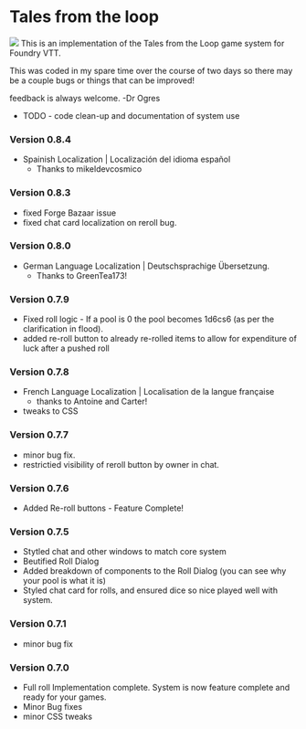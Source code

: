 # Tales from the loop


<img src = "img/loop_system.jpg">
This is an implementation of the Tales from the Loop game system for Foundry VTT.  

This was coded in my spare time over the course of two days so there may be a couple bugs or things that can be improved! 

feedback is always welcome.
-Dr Ogres

<ul>
    <li>TODO - code clean-up and documentation of system use</li>
</ul>

<h3>Version 0.8.4</h3>

* Spainish Localization |  Localización del idioma español
    * Thanks to mikeldevcosmico

<h3>Version 0.8.3</h3>

* fixed Forge Bazaar issue
* fixed chat card localization on reroll bug.

<h3>Version 0.8.0</h3>

* German Language Localization  |  Deutschsprachige Übersetzung.
    * Thanks to GreenTea173!

<h3>Version 0.7.9</h3>

* Fixed roll logic - If a pool is 0 the pool becomes 1d6cs6 (as per the clarification in flood).
* added re-roll button to already re-rolled items to allow for expenditure of luck after a pushed roll

<h3>Version 0.7.8</h3>

* French Language Localization | Localisation de la langue française
    * thanks to Antoine and Carter!
* tweaks to CSS

<h3>Version 0.7.7</h3>

* minor bug fix.  
* restrictied visibility of reroll button by owner in chat.


<h3>Version 0.7.6</h3>

* Added Re-roll buttons - Feature Complete!

<h3>Version 0.7.5</h3>

* Stytled chat and other windows to match core system
* Beutified Roll Dialog
* Added breakdown of components to the Roll Dialog (you can see why your pool is what it is)
* Styled chat card for rolls, and ensured dice so nice played well with system.

<h3>Version 0.7.1</h3> 

* minor bug fix

<h3>Version 0.7.0</h3> 

* Full roll Implementation complete.  System is now feature complete and ready for your games.
* Minor Bug fixes
* minor CSS tweaks
